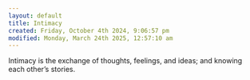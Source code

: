 ```yaml
---
layout: default
title: Intimacy
created: Friday, October 4th 2024, 9:06:57 pm
modified: Monday, March 24th 2025, 12:57:10 am
---
```


Intimacy is the exchange of thoughts, feelings, and ideas; and knowing each other’s stories.